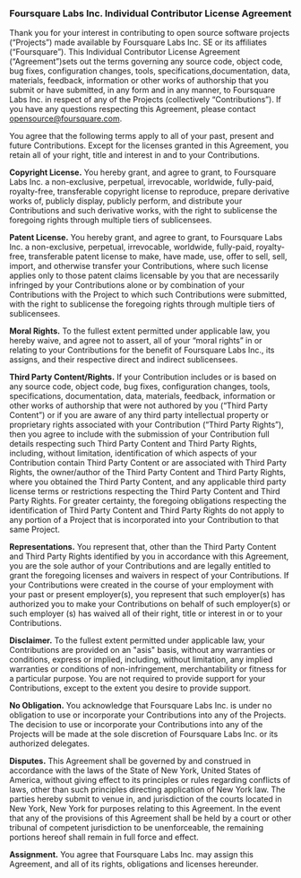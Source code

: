### Foursquare Labs Inc. Individual Contributor License Agreement

Thank you for your interest in contributing to open source software projects (“Projects”) made available by
Foursquare Labs Inc. SE or its affiliates (“Foursquare”). This Individual Contributor License Agreement
(“Agreement”)sets out the terms governing any source code, object code, bug fixes, configuration changes,
tools, specifications,documentation, data, materials, feedback, information or other works of authorship
that you submit or have submitted, in any form and in any manner, to Foursquare Labs Inc. in respect of
any of the Projects (collectively “Contributions”). If you have any questions respecting this Agreement,
please contact opensource@foursquare.com.


You agree that the following terms apply to all of your past, present and future Contributions.
Except for the licenses granted in this Agreement, you retain all of your right, title and interest in and
to your Contributions.


**Copyright License.**
You hereby grant, and agree to grant, to Foursquare Labs Inc. a non-exclusive, perpetual, irrevocable,
worldwide, fully-paid, royalty-free, transferable copyright license to reproduce, prepare derivative works of,
publicly display, publicly perform, and distribute your Contributions and such derivative works, with the right
to sublicense the foregoing rights through multiple tiers of sublicensees.


**Patent License.**
You hereby grant, and agree to grant, to Foursquare Labs Inc. a non-exclusive, perpetual, irrevocable,
worldwide, fully-paid, royalty-free, transferable patent license to make, have made, use, offer to sell, sell,
import, and otherwise transfer your Contributions, where such license applies only to those patent claims
licensable by you that are necessarily infringed by your Contributions alone or by combination of your
Contributions with the Project to which such Contributions were submitted, with the right to sublicense the
foregoing rights through multiple tiers of sublicensees.


**Moral Rights.**
To the fullest extent permitted under applicable law, you hereby waive, and agree not to
assert, all of your “moral rights” in or relating to your Contributions for the benefit of Foursquare Labs Inc.,
its assigns, and their respective direct and indirect sublicensees.


**Third Party Content/Rights.**
If your Contribution includes or is based on any source code, object code, bug
fixes, configuration changes, tools, specifications, documentation, data, materials, feedback, information or
other works of authorship that were not authored by you (“Third Party Content”) or if you are aware of any
third party intellectual property or proprietary rights associated with your Contribution (“Third Party Rights”),
then you agree to include with the submission of your Contribution full details respecting such Third Party
Content and Third Party Rights, including, without limitation, identification of which aspects of your
Contribution contain Third Party Content or are associated with Third Party Rights, the owner/author of the
Third Party Content and Third Party Rights, where you obtained the Third Party Content, and any applicable
third party license terms or restrictions respecting the Third Party Content and Third Party Rights. For greater
certainty, the foregoing obligations respecting the identification of Third Party Content and Third Party Rights
do not apply to any portion of a Project that is incorporated into your Contribution to that same Project.


**Representations.**
You represent that, other than the Third Party Content and Third Party Rights identified by
you in accordance with this Agreement, you are the sole author of your Contributions and are legally entitled
to grant the foregoing licenses and waivers in respect of your Contributions. If your Contributions were
created in the course of your employment with your past or present employer(s), you represent that such
employer(s) has authorized you to make your Contributions on behalf of such employer(s) or such employer
(s) has waived all of their right, title or interest in or to your Contributions.


**Disclaimer.**
To the fullest extent permitted under applicable law, your Contributions are provided on an "asis"
basis, without any warranties or conditions, express or implied, including, without limitation, any implied
warranties or conditions of non-infringement, merchantability or fitness for a particular purpose. You are not
required to provide support for your Contributions, except to the extent you desire to provide support.


**No Obligation.**
You acknowledge that Foursquare Labs Inc. is under no obligation to use or incorporate your Contributions
into any of the Projects. The decision to use or incorporate your Contributions into any of the Projects will be
made at the sole discretion of Foursquare Labs Inc. or its authorized delegates.


**Disputes.**
This Agreement shall be governed by and construed in accordance with the laws of the State of
New York, United States of America, without giving effect to its principles or rules regarding conflicts of laws,
other than such principles directing application of New York law. The parties hereby submit to venue in, and
jurisdiction of the courts located in New York, New York for purposes relating to this Agreement. In the event
that any of the provisions of this Agreement shall be held by a court or other tribunal of competent jurisdiction
to be unenforceable, the remaining portions hereof shall remain in full force and effect.


**Assignment.**
You agree that Foursquare Labs Inc. may assign this Agreement, and all of its rights, obligations and licenses
hereunder.
